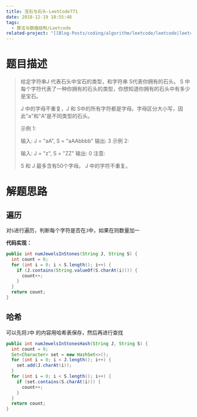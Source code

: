 ```yaml
---
title: 宝石与石头-LeetCode771
date: 2018-12-19 18:55:48
tags:
  - 算法与数据结构/Leetcode
related-project: "[[Blog-Posts/coding/algorithm/leetcode/leetcode|leetcode]]"
---
```


# 题目描述

> 给定字符串J 代表石头中宝石的类型，和字符串 S代表你拥有的石头。 S 中每个字符代表了一种你拥有的石头的类型，你想知道你拥有的石头中有多少是宝石。
>
> J 中的字母不重复，J 和 S中的所有字符都是字母。字母区分大小写，因此"a"和"A"是不同类型的石头。
>
> 示例 1:
>
> 输入: J = "aA", S = "aAAbbbb"
> 输出: 3
> 示例 2:
>
> 输入: J = "z", S = "ZZ"
> 输出: 0
> 注意:
>
> S 和 J 最多含有50个字母。
>  J 中的字符不重复。

<!--more-->

# 解题思路

## 遍历

对`S`进行遍历，判断每个字符是否在`J`中，如果在则数量加一

**代码实现：**

```java
public int numJewelsInStones(String J, String S) {
  int count = 0;
  for (int i = 0; i < S.length(); i++) {
    if (J.contains(String.valueOf(S.charAt(i)))) {
      count++;
    }
  }
  return count;
}
```

## 哈希

可以先将`J`中 的内容用哈希表保存，然后再进行查找

```java
public int numJewelsInStonesHash(String J, String S) {
  int count = 0;
  Set<Character> set = new HashSet<>();
  for (int i = 0; i < J.length(); i++) {
    set.add(J.charAt(i));
  }
  for (int i = 0; i < S.length(); i++) {
    if (set.contains(S.charAt(i))) {
      count++;
    }
  }
  return count;
}
```

